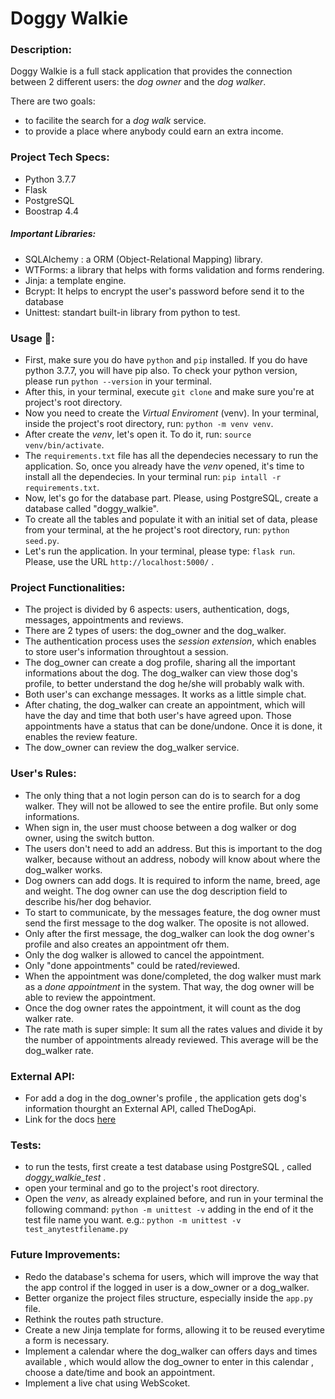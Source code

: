 # Doggy Walkie

### Description:

Doggy Walkie is a full stack application that provides the connection between 2 different users: the *dog owner* and the *dog walker*. 

There are two goals: 

- to facilite the search for a *dog walk* service.
- to provide a place where anybody could earn an extra income. 

### Project Tech Specs:

- Python 3.7.7
- Flask
- PostgreSQL
- Boostrap 4.4

##### Important Libraries:

- SQLAlchemy : a ORM (Object-Relational Mapping) library. 
- WTForms: a library that helps with forms validation and forms rendering.
- Jinja: a template engine. 
- Bcrypt: It helps to encrypt the user's password before send it to the database
- Unittest: standart built-in library from python to test. 


### Usage 🚀:

- First, make sure you do have `python` and `pip` installed. If you do have python 3.7.7, you will have pip also. To check your python version, please run `python --version` in your terminal.
- After this, in your terminal, execute `git clone` and make sure you're at project's root directory.
- Now you need to create the *Virtual Enviroment* (venv).  In your terminal, inside the project's root directory,  run: `python -m venv venv`.
- After create the *venv*, let's open it. To do it, run: `source venv/bin/activate`.
- The `requirements.txt` file has all the dependecies necessary to run the application. So, once you already have the *venv* opened, it's time to install all the dependecies. In your terminal run: `pip intall -r requirements.txt`.
- Now, let's go for the database part. Please, using PostgreSQL, create a database called "doggy_walkie".
- To create all the tables and populate it with an initial set of data, please from your terminal, at the he project's root directory, run: `python seed.py`. 
- Let's run the application. In your terminal, please type: `flask run`. Please, use the URL `http://localhost:5000/` .

### Project Functionalities:

- The project is divided by 6 aspects: users, authentication, dogs, messages, appointments and reviews.
- There are 2 types of users: the dog_owner and the dog_walker.
- The authentication process uses the *session extension*, which enables to store user's information throughtout a session. 
- The dog_owner can create a dog profile, sharing all the important informations about the dog. The dog_walker can view those dog's profile, to better understand the dog he/she will probably walk with. 
- Both user's can exchange messages. It works as a little simple chat.
- After chating, the dog_walker can create an appointment, which will have the day and time that both user's have agreed upon. Those appointments have a status that can be done/undone. Once it is done, it enables the review feature. 
- The dow_owner can review the dog_walker service. 

### User's Rules:

- The only thing that a not login person can do is to search for a dog walker. They will not be allowed to see the entire profile. But only some informations.
- When sign in, the user must choose between a dog walker or dog owner, using the switch button.
- The users don't need to add an address. But this is important to the dog walker, because without an address, nobody will know about where the dog_walker works. 
- Dog owners can add dogs. It is required to inform the name, breed, age and weight. The dog owner can use the dog description field to describe his/her dog behavior.
- To start to communicate, by the messages feature, the dog owner must send the first message to the dog walker. The oposite is not allowed. 
- Only after the first message, the dog_walker can look the dog owner's profile and also creates an appointment ofr them. 
- Only the dog walker is allowed to cancel the appointment. 
- Only "done appointments" could be rated/reviewed.
- When the appointment was done/completed, the dog walker must mark as a *done appointment* in the system. That way, the dog owner will be able to review the appointment.
- Once the dog owner rates the appointment, it will count as the dog walker rate. 
- The rate math is super simple: It sum all the rates values and divide it by the number of appointments already reviewed. This average will be the dog_walker rate. 


### External API:

- For add a dog in the dog_owner's profile , the application gets dog's information thourght an External API, called TheDogApi.
- Link for the docs [here](https://docs.thedogapi.com/)


### Tests:

- to run the tests, first create a test database using PostgreSQL , called *doggy_walkie_test* . 
- open your terminal and go to the project's root directory.
- Open the *venv*, as already explained before, and run in your terminal the following command: `python -m unittest -v` adding in the end of it the test file name you want. e.g.: `python -m unittest -v test_anytestfilename.py`

### Future Improvements:

- Redo the database's schema for users, which will improve the way that the app control if the logged in user is a dow_owner or a dog_walker. 
- Better organize the project files structure, especially inside the `app.py` file.
- Rethink the routes path structure.
- Create a new Jinja template for forms, allowing it to be reused everytime a form is necessary. 
- Implement a calendar where the dog_walker can offers days and times available , which would allow the dog_owner to enter in this calendar , choose a date/time and book an appointment. 
- Implement a live chat using WebScoket. 
